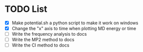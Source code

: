# TODO List

- [x] Make potential.sh a python script to make it work on windows
- [x] Change the "x" axis to time when plotting MD energy or time
- [ ] Write the frequency analysis to docs
- [ ] Write the MP2 method to docs
- [ ] Write the CI method to docs
